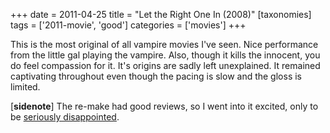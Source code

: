 +++
date = 2011-04-25
title = "Let the Right One In (2008)"
[taxonomies]
tags = ['2011-movie', 'good']
categories = ['movies']
+++

This is the most original of all vampire movies I've seen. Nice
performance from the little gal playing the vampire. Also, though it
kills the innocent, you do feel compassion for it. It's origins are
sadly left unexplained. It remained captivating throughout even though
the pacing is slow and the gloss is limited.

[**sidenote**] The re-make had good reviews, so I went into it
excited, only to be [seriously disappointed].

  [seriously disappointed]: http://tshepang.net/let-me-in-2010
